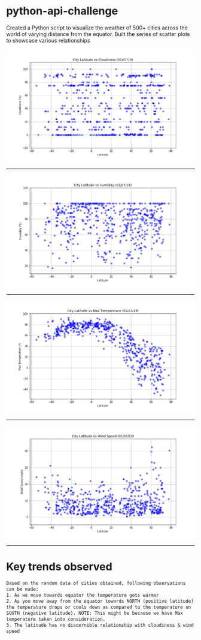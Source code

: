 # python-api-challenge
Created a Python script to visualize the weather of 500+ cities across the world of varying distance from the equator. Built the series of scatter plots to showcase various relationships

![Image of Latitude Vs Cloudiness](https://github.com/karikashah/python-api-challenge/blob/master/output_data/LatVsCloudiness.png)

---------------------------------
![Image of Latitude Vs Humidity](https://github.com/karikashah/python-api-challenge/blob/master/output_data/LatVsHumidity.png)

---------------------------------
![Image of Latitude Vs Maximum Temperature](https://github.com/karikashah/python-api-challenge/blob/master/output_data/LatVsMaxTemp.png)

---------------------------------
![Image of Latitude Vs Wind Speed](https://github.com/karikashah/python-api-challenge/blob/master/output_data/LatVsWind.png)

---------------------------------
# Key trends observed
```
Based on the random data of cities obtained, following observations can be made:
1. As we move towards equator the temperature gets warmer
2. As you move away from the equator towards NORTH (positive latitude) the temperature drops or cools down as compared to the temperature on SOUTH (negative latitude). NOTE: This might be because we have Max temperature taken into consideration.
3. The latitude has no discernible relationship with cloudiness & wind speed
```
